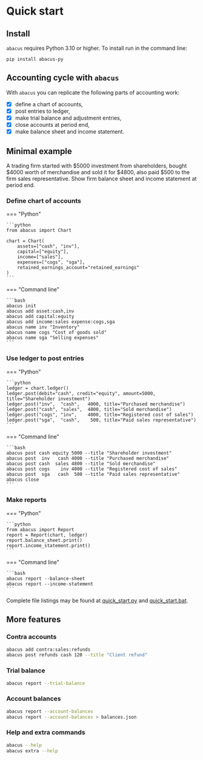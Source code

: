 # Quick start

## Install

`abacus` requires Python 3.10 or higher. To install run in the command line:

```
pip install abacus-py
```

## Accounting cycle with `abacus`

With `abacus` you can replicate the following parts of accounting work:

- [x] define a chart of accounts,
- [x] post entries to ledger,
- [x] make trial balance and adjustment entries,
- [x] close accounts at period end,
- [x] make balance sheet and income statement.

## Minimal example

A trading firm started with $5000 investment from shareholders,
bought $4000 worth of merchandise and sold it for $4800,
also paid $500 to the firm sales representative.
Show firm balance sheet and income statement at period end.

### Define chart of accounts

=== "Python"

    ```python
    from abacus import Chart

    chart = Chart(
        assets=["cash", "inv"],
        capital=["equity"],
        income=["sales"],
        expenses=["cogs", "sga"],
        retained_earnings_account="retained_earnings"
    )
    ```

=== "Command line"

    ```bash
    abacus init
    abacus add asset:cash,inv
    abacus add capital:equity
    abacus add income:sales expense:cogs,sga
    abacus name inv "Inventory"
    abacus name cogs "Cost of goods sold"
    abacus name sga "Selling expenses"
    ```

### Use ledger to post entries

=== "Python"

    ```python
    ledger = chart.ledger()
    ledger.post(debit="cash", credit="equity", amount=5000, title="Shareholder investment")
    ledger.post("inv",  "cash",   4000, title="Purchased merchandise")
    ledger.post("cash", "sales",  4800, title="Sold merchandise")
    ledger.post("cogs", "inv",    4000, title="Registered cost of sales")
    ledger.post("sga",  "cash",    500, title="Paid sales representative")
    ```

=== "Command line"

    ```bash
    abacus post cash equity 5000 --title "Shareholder investment"
    abacus post  inv   cash 4000 --title "Purchased merchandise"
    abacus post cash  sales 4800 --title "Sold merchandise"
    abacus post cogs    inv 4000 --title "Registered cost of sales"
    abacus post  sga   cash  500 --title "Paid sales representative"
    abacus close
    ```

### Make reports

=== "Python"

    ```python
    from abacus import Report
    report = Report(chart, ledger)
    report.balance_sheet.print()
    report.income_statement.print()
    ```

=== "Command line"

    ```bash
    abacus report --balance-sheet
    abacus report --income-statement
    ```

Complete file listings may be found at
[quick_start.py](https://github.com/epogrebnyak/abacus/blob/main/docs/quick_start.py)
and [quick_start.bat](https://github.com/epogrebnyak/abacus/blob/main/docs/quick_start.py).

## More features

### Contra accounts

```bash
abacus add contra:sales:refunds
abacus post refunds cash 120 --title "Client refund"
```

### Trial balance

```bash
abacus report --trial-balance
```

### Account balances

```bash
abacus report --account-balances
abacus report --account-balances > balances.json
```

### Help and extra commands

```bash
abacus --help
abacus extra --help
```

